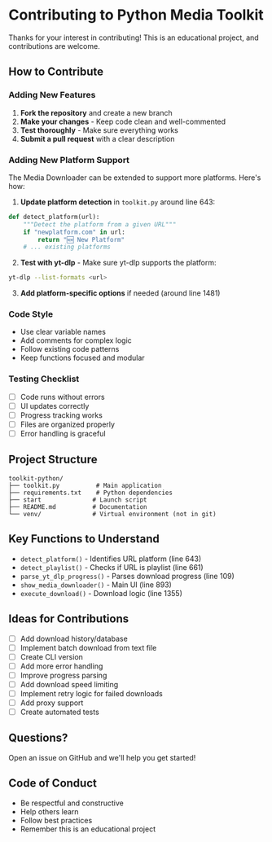 # Contributing to Python Media Toolkit

Thanks for your interest in contributing! This is an educational project, and contributions are welcome.

## How to Contribute

### Adding New Features

1. **Fork the repository** and create a new branch
2. **Make your changes** - Keep code clean and well-commented
3. **Test thoroughly** - Make sure everything works
4. **Submit a pull request** with a clear description

### Adding New Platform Support

The Media Downloader can be extended to support more platforms. Here's how:

1. **Update platform detection** in `toolkit.py` around line 643:
```python
def detect_platform(url):
    """Detect the platform from a given URL"""
    if "newplatform.com" in url:
        return "🆕 New Platform"
    # ... existing platforms
```

2. **Test with yt-dlp** - Make sure yt-dlp supports the platform:
```bash
yt-dlp --list-formats <url>
```

3. **Add platform-specific options** if needed (around line 1481)

### Code Style

- Use clear variable names
- Add comments for complex logic
- Follow existing code patterns
- Keep functions focused and modular

### Testing Checklist

- [ ] Code runs without errors
- [ ] UI updates correctly
- [ ] Progress tracking works
- [ ] Files are organized properly
- [ ] Error handling is graceful

## Project Structure

```
toolkit-python/
├── toolkit.py          # Main application
├── requirements.txt    # Python dependencies
├── start              # Launch script
├── README.md          # Documentation
└── venv/              # Virtual environment (not in git)
```

## Key Functions to Understand

- `detect_platform()` - Identifies URL platform (line 643)
- `detect_playlist()` - Checks if URL is playlist (line 661)
- `parse_yt_dlp_progress()` - Parses download progress (line 109)
- `show_media_downloader()` - Main UI (line 893)
- `execute_download()` - Download logic (line 1355)

## Ideas for Contributions

- [ ] Add download history/database
- [ ] Implement batch download from text file
- [ ] Create CLI version
- [ ] Add more error handling
- [ ] Improve progress parsing
- [ ] Add download speed limiting
- [ ] Implement retry logic for failed downloads
- [ ] Add proxy support
- [ ] Create automated tests

## Questions?

Open an issue on GitHub and we'll help you get started!

## Code of Conduct

- Be respectful and constructive
- Help others learn
- Follow best practices
- Remember this is an educational project
